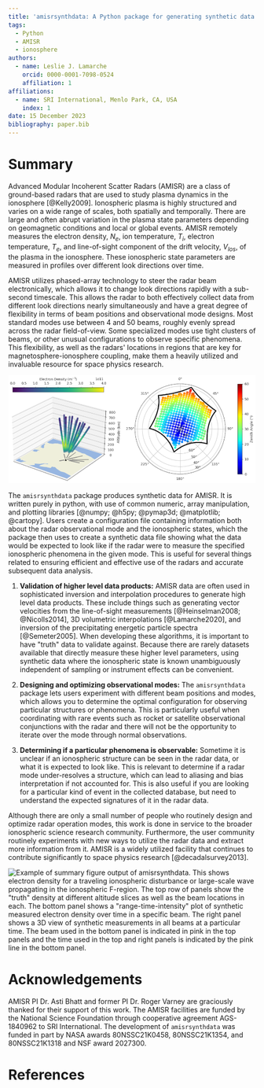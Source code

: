 ```yaml
---
title: 'amisrsynthdata: A Python package for generating synthetic data for the Advanced Modular Incoherent Scatter Radars'
tags:
  - Python
  - AMISR
  - ionosphere
authors:
  - name: Leslie J. Lamarche
    orcid: 0000-0001-7098-0524
    affiliation: 1
affiliations:
  - name: SRI International, Menlo Park, CA, USA
    index: 1
date: 15 December 2023
bibliography: paper.bib
---
```


# Summary

Advanced Modular Incoherent Scatter Radars (AMISR) are a class of ground-based radars that are used to study plasma dynamics in the ionosphere [@Kelly2009].  Ionospheric plasma is highly structured and varies on a wide range of scales, both spatially and temporally. There are large and often abrupt variation in the plasma state parameters depending on geomagnetic conditions and local or global events. AMISR remotely measures the electron density, $N_e$, ion temperature, $T_i$, electron temperature, $T_e$, and line-of-sight component of the drift velocity, $V_{los}$, of the plasma in the ionosphere.  These ionospheric state parameters are measured in profiles over different look directions over time.  

AMISR utilizes phased-array technology to steer the radar beam electronically, which allows it to change look directions rapidly with a sub-second timescale.  This allows the radar to both effectively collect data from different look directions nearly simultaneously and have a great degree of flexibility in terms of beam positions and observational mode designs.  Most standard modes use between 4 and 50 beams, roughly evenly spread across the radar field-of-view.  Some specialized modes use tight clusters of beams, or other unusual configurations to observe specific phenomena. This flexibility, as well as the radars' locations in regions that are key for magnetosphere-ionosphere coupling, make them a heavily utilized and invaluable resource for space physics research.

![Left: A 3D visualization of beam positions with synthetic density measurements from a commonly run 11 beam AMISR mode. Right: All possible beam positions within the AMISR field-of-view.](amisr_fov.png)

The `amisrsynthdata` package produces synthetic data for AMISR.  It is written purely in python, with use of common numeric, array manipulation, and plotting libraries [@numpy; @h5py; @pymap3d; @matplotlib; @cartopy].  Users create a configuration file containing information both about the radar observational mode and the ionospheric states, which the package then uses to create a synthetic data file showing what the data would be expected to look like if the radar were to measure the specified ionospheric phenomena in the given mode.  This is useful for several things related to ensuring efficient and effective use of the radars and accurate subsequent data analysis.

1. **Validation of higher level data products:** AMISR data are often used in sophisticated inversion and interpolation procedures to generate high level data products.  These include things such as generating vector velocities from the line-of-sight measurements [@Heinselman2008; @Nicolls2014], 3D volumetric interpolations [@Lamarche2020], and inversion of the precipitating energetic particle spectra [@Semeter2005].  When developing these algorithms, it is important to have "truth" data to validate against.  Because there are rarely datasets available that directly measure these higher level parameters, using synthetic data where the ionospheric state is known unambiguously independent of sampling or instrument effects can be convenient.

2. **Designing and optimizing observational modes:**  The `amisrsynthdata` package lets users experiment with different beam positions and modes, which allows you to determine the optimal configuration for observing particular structures or phenomena.  This is particularly useful when coordinating with rare events such as rocket or satellite observational conjunctions with the radar and there will not be the opportunity to iterate over the mode through normal observations.

3. **Determining if a particular phenomena is observable:** Sometime it is unclear if an ionospheric structure can be seen in the radar data, or what it is expected to look like.  This is relevant to determine if a radar mode under-resolves a structure, which can lead to aliasing and bias interpretation if not accounted for.  This is also useful if you are looking for a particular kind of event in the collected database, but need to understand the expected signatures of it in the radar data.

Although there are only a small number of people who routinely design and optimize radar operation modes, this work is done in service to the broader ionospheric science research community.  Furthermore, the user community routinely experiments with new ways to utilize the radar data and extract more information from it.  AMISR is a widely utilized facility that continues to contribute significantly to space physics research [@decadalsurvey2013].

![Example of summary figure output of `amisrsynthdata`.  This shows electron density for a traveling ionospheric disturbance or large-scale wave propagating in the ionospheric F-region.  The top row of panels show the "truth" density at different altitude slices as well as the beam locations in each.  The bottom panel shows a "range-time-intensity" plot of synthetic measured electron density over time in a specific beam.  The right panel shows a 3D view of synthetic measurements in all beams at a particular time.  The beam used in the bottom panel is indicated in pink in the top panels and the time used in the top and right panels is indicated by the pink line in the bottom panel.](../docs/synthdata_summary_ne.png)

# Acknowledgements

AMISR PI Dr. Asti Bhatt and former PI Dr. Roger Varney are graciously thanked for their support of this work.  The AMISR facilities are funded by the National Science Foundation through cooperative agreement AGS-1840962 to SRI International. The development of `amisrsynthdata` was funded in part by NASA awards 80NSSC21K0458, 80NSSC21K1354, and 80NSSC21K1318 and NSF award 2027300.

# References
